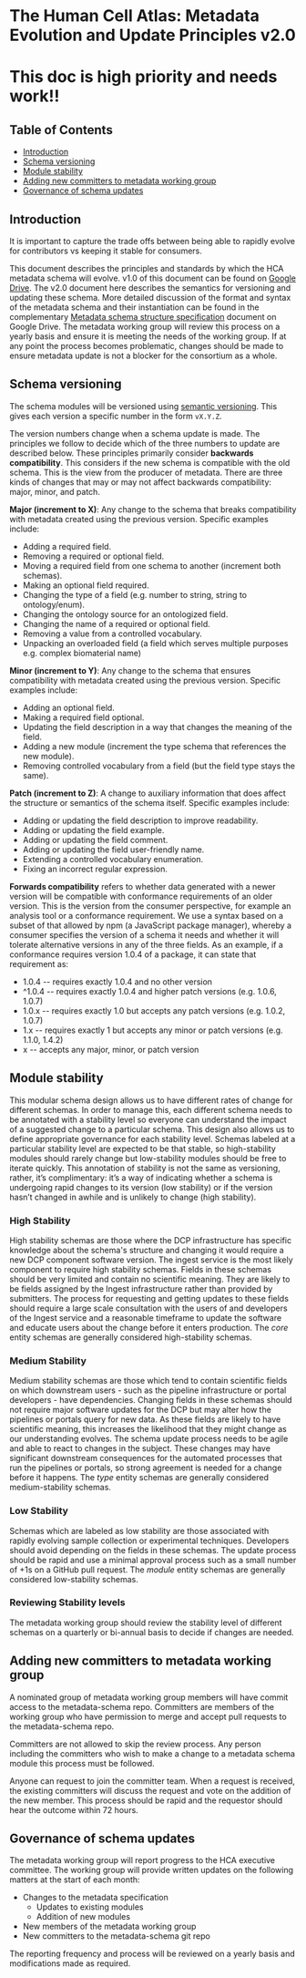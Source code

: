 # The Human Cell Atlas: Metadata Evolution and Update Principles v2.0

# This doc is high priority and needs work!!

## Table of Contents
- [Introduction](#introduction)
- [Schema versioning](#schema-versioning)
- [Module stability](#module-stability)
- [Adding new committers to metadata working group](#adding-new-committers-to-metadata-working-group)
- [Governance of schema updates](#governance-of-schema-updates)

## Introduction

It is important to capture the trade offs between being able to rapidly evolve for contributors vs keeping it stable for consumers.

This document describes the principles and standards by which the HCA metadata schema will evolve. v1.0 of this document can be found on [Google Drive](https://docs.google.com/document/d/1eUVpYDLu2AxmxRw2ZUMM-jpKNxQudJbznNyNRp35nLc/edit#heading=h.6p3dwsx7c3hb). The v2.0 document here describes the semantics for versioning and updating these schema. More detailed discussion of the format and syntax of the metadata schema and their instantiation can be found in the complementary [Metadata schema structure specification](https://docs.google.com/document/d/1pxQj7BfM8HHgD4ilm4dlvZuZATfJkNC5s_-TUoA4lYA/edit?ts=59b16455) document on Google Drive. The metadata working group will review this process on a yearly basis and ensure it is meeting the needs of the working group. If at any point the process becomes problematic, changes should be made to ensure metadata update is not a blocker for the consortium as a whole.

## Schema versioning

The schema modules will be versioned using [semantic versioning](http://semver.org/). This gives each version a specific number in the form `vX.Y.Z`. 

The version numbers change when a schema update is made. The principles we follow to decide which of the three numbers to update are described below. These principles primarily consider **backwards compatibility**. This considers if the new schema is compatible with the old schema. This is the view from the producer of metadata. There are three kinds of changes that may or may not affect backwards compatibility: major, minor, and patch.

**Major (increment to X)**: Any change to the schema that breaks compatibility with metadata created using the previous version. Specific examples include:
- Adding a required field.
- Removing a required or optional field.
- Moving a required field from one schema to another (increment both schemas).
- Making an optional field required.
- Changing the type of a field (e.g. number to string, string to ontology/enum).
- Changing the ontology source for an ontologized field.
- Changing the name of a required or optional field.
- Removing a value from a controlled vocabulary.
- Unpacking an overloaded field (a field which serves multiple purposes e.g. complex biomaterial name)

**Minor (increment to Y)**: Any change to the schema that ensures compatibility with metadata created using the previous version. Specific examples include:
- Adding an optional field.
- Making a required field optional.
- Updating the field description in a way that changes the meaning of the field.
- Adding a new module (increment the type schema that references the new module).
- Removing controlled vocabulary from a field (but the field type stays the same).

**Patch (increment to Z)**: A change to auxiliary information that does affect the structure or semantics of the schema itself. Specific examples include:
- Adding or updating the field description to improve readability.
- Adding or updating the field example.
- Adding or updating the field comment.
- Adding or updating the field user-friendly name.
- Extending a controlled vocabulary enumeration.
- Fixing an incorrect regular expression.

**Forwards compatibility** refers to whether data generated with a newer version will be compatible with conformance requirements of an older version. This is the version from the consumer perspective, for example an analysis tool or a conformance requirement. We use a syntax based on a subset of that allowed by npm (a JavaScript package manager), whereby a consumer specifies the version of a schema it needs and whether it will tolerate alternative versions in any of the three fields. As an example, if a conformance requires version 1.0.4 of a package, it can state that requirement as:

- 1.0.4 -- requires exactly 1.0.4 and no other version
- ^1.0.4 -- requires exactly 1.0.4 and higher patch versions (e.g. 1.0.6, 1.0.7)
- 1.0.x -- requires exactly 1.0 but accepts any patch versions (e.g. 1.0.2, 1.0.7)
- 1.x -- requires exactly 1 but accepts any minor or patch versions (e.g. 1.1.0, 1.4.2)
- x -- accepts any major, minor, or patch version

## Module stability

This modular schema design allows us to have different rates of change for different schemas. In order to manage this, each different schema needs to be annotated with a stability level so everyone can understand the impact of a suggested change to a particular schema. This design also allows us to define appropriate governance for each stability level. Schemas labeled at a particular stability level are expected to be that stable, so high-stability modules should rarely change but low-stability modules should be free to iterate quickly. This annotation of stability is not the same as versioning, rather, it’s complimentary: it’s a way of indicating whether a schema is undergoing rapid changes to its version (low stability) or if the version hasn’t changed in awhile and is unlikely to change (high stability). 

### High Stability

High stability schemas are those where the DCP infrastructure has specific knowledge about the schema's structure and changing it would require a new DCP component software version. The ingest service is the most likely component to require high stability schemas. Fields in these schemas should be very limited and contain no scientific meaning. They are likely to be fields assigned by the Ingest infrastructure rather than provided by submitters. The process for requesting and getting updates to these fields should require a large scale consultation with the users of and developers of the Ingest service and a reasonable timeframe to update the software and educate users about the change before it enters production. The *core* entity schemas are generally considered high-stability schemas.

### Medium Stability

Medium stability schemas are those which tend to contain scientific fields on which downstream users - such as the pipeline infrastructure or portal developers - have dependencies. Changing fields in these schemas should not require major software updates for the DCP but may alter how the pipelines or portals query for new data. As these fields are likely to have scientific meaning, this increases the likelihood that they might change as our understanding evolves. The schema update process needs to be agile and able to react to changes in the subject. These changes may have significant downstream consequences for the automated processes that run the pipelines or portals, so strong agreement is needed for a change before it happens. The *type* entity schemas are generally considered medium-stability schemas.

### Low Stability

Schemas which are labeled as low stability are those associated with rapidly evolving sample collection or experimental techniques. Developers should avoid depending on the fields in these schemas. The update process should be rapid and use a minimal approval process such as a small number of +1s on a GitHub pull request. The *module* entity schemas are generally considered low-stability schemas.

### Reviewing Stability levels

The metadata working group should review the stability level of different schemas on a quarterly or bi-annual basis to decide if changes are needed.

## Adding new committers to metadata working group

A nominated group of metadata working group members will have commit access to the metadata-schema repo.  Committers are members of the working group who have permission to merge and accept pull requests to the metadata-schema repo.

Committers are not allowed to skip the review process. Any person including the committers who wish to make a change to a metadata schema module this process must be followed.

Anyone can request to join the committer team. When a request is received, the existing committers will discuss the request and vote on the addition of the new member. This process should be rapid and the requestor should hear the outcome within 72 hours.

## Governance of schema updates

The metadata working group will report progress to the HCA executive committee. The working group will provide written updates on the following matters at the start of each month:

- Changes to the metadata specification
  - Updates to existing modules
  - Addition of new modules
- New members of the metadata working group
- New committers to the metadata-schema git repo

The reporting frequency and process will be reviewed on a yearly basis and modifications made as required.

